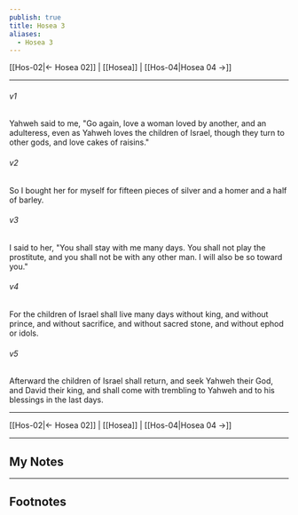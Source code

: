 ```yaml
---
publish: true
title: Hosea 3
aliases:
  - Hosea 3
---
```


[[Hos-02|← Hosea 02]] | [[Hosea]] | [[Hos-04|Hosea 04 →]]
***



###### v1 
Yahweh said to me, "Go again, love a woman loved by another, and an adulteress, even as Yahweh loves the children of Israel, though they turn to other gods, and love cakes of raisins." 

###### v2 
So I bought her for myself for fifteen pieces of silver and a homer and a half of barley. 

###### v3 
I said to her, "You shall stay with me many days. You shall not play the prostitute, and you shall not be with any other man. I will also be so toward you." 

###### v4 
For the children of Israel shall live many days without king, and without prince, and without sacrifice, and without sacred stone, and without ephod or idols. 

###### v5 
Afterward the children of Israel shall return, and seek Yahweh their God, and David their king, and shall come with trembling to Yahweh and to his blessings in the last days.

***
[[Hos-02|← Hosea 02]] | [[Hosea]] | [[Hos-04|Hosea 04 →]]

---
## My Notes

---
## Footnotes